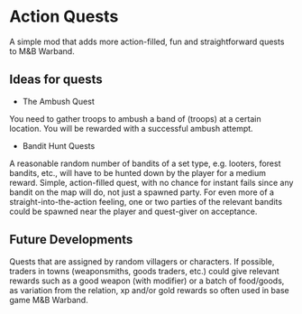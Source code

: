 # Action Quests #

A simple mod that adds more action-filled, fun and straightforward quests to M&B Warband.

## Ideas for quests ##
- The Ambush Quest

You need to gather troops to ambush a band of (troops) at a certain location.
You will be rewarded with a successful ambush attempt.

- Bandit Hunt Quests

A reasonable random number of bandits of a set type, e.g. looters, forest bandits, etc., will have to be hunted down by the player for a medium reward. Simple, action-filled quest, with no chance for instant fails since any bandit on the map will do, not just a spawned party. For even more of a straight-into-the-action feeling, one or two parties of the relevant bandits could be spawned near the player and quest-giver on acceptance.

## Future Developments ##
Quests that are assigned by random villagers or characters.
If possible, traders in towns (weaponsmiths, goods traders, etc.) could give relevant rewards such as a good weapon (with modifier) or a batch of food/goods, as variation from the relation, xp and/or gold rewards so often used in base game M&B Warband.
